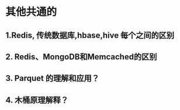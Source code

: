 # 其他共通的

## 1.Redis, 传统数据库,hbase,hive  每个之间的区别

## 2. Redis、MongoDB和Memcached的区别

## 3. Parquet 的理解和应用？

## 4. 木桶原理解释？